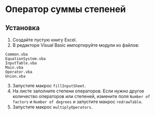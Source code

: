 # Оператор суммы степеней

## Установка

1. Создайте пустую книгу Excel.
2. В редакторе Visual Basic импортируйте модули из файлов:
```plaintext
Common.vba
EquationSystem.vba
InputTable.vba
Main.vba
Operator.vba
Union.vba
```
3. Запустите макрос `fillInputSheet`.
4. На листе заполните степени операторов.
Если нужно другое количество операторов или степеней,
измените поля `Number of factors` и `Number of degrees` и запустите макрос `redrawTable`.
5. Запустите макрос `multiplyOperators`.
